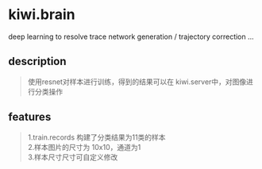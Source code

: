 # kiwi.brain
deep learning to resolve trace network generation / trajectory correction ...

## description ##
>使用resnet对样本进行训练，得到的结果可以在 kiwi.server中，对图像进行分类操作 <br />

## features ##
>1.train.records 构建了分类结果为11类的样本 <br />
>2.样本图片的尺寸为 10x10，通道为1 <br />
>3.样本尺寸尺寸可自定义修改<br />
